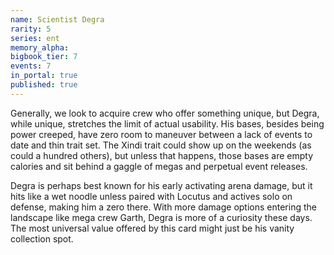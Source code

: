 ```yaml
---
name: Scientist Degra
rarity: 5
series: ent
memory_alpha:
bigbook_tier: 7
events: 7
in_portal: true
published: true
---
```


Generally, we look to acquire crew who offer something unique, but Degra, while unique, stretches the limit of actual usability. His bases, besides being power creeped, have zero room to maneuver between a lack of events to date and thin trait set. The Xindi trait could show up on the weekends (as could a hundred others), but unless that happens, those bases are empty calories and sit behind a gaggle of megas and perpetual event releases.

Degra is perhaps best known for his early activating arena damage, but it hits like a wet noodle unless paired with Locutus and actives solo on defense, making him a zero there. With more damage options entering the landscape like mega crew Garth, Degra is more of a curiosity these days. The most universal value offered by this card might just be his vanity collection spot.
